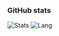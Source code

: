 
### GitHub stats
![Stats](https://github-readme-stats.vercel.app/api?username=A2gel)
![Lang](https://github-readme-stats.vercel.app/api/top-langs/?username=A2gel&layout=compact)
